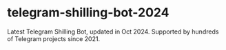 # telegram-shilling-bot-2024
Latest Telegram Shilling Bot, updated in Oct 2024. Supported by hundreds of Telegram projects since 2021. 

